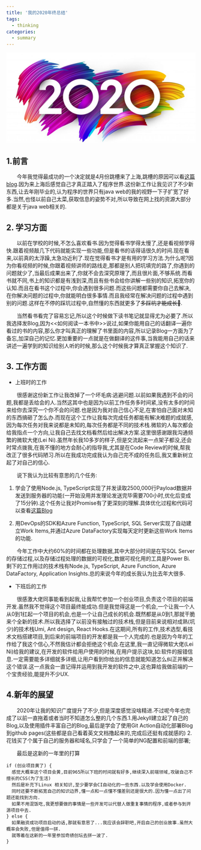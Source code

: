 ```yaml
---
title: '我的2020年终总结'
tags:
  - thinking
categories:
  - summary
---
```

![avatar](/assets/img/2021/01-01/2020.jpg)

## 1.前言

&emsp;&emsp;今年我觉得最成功的一个决定就是4月份跳槽来了上海,跳槽的原因可以看[这篇blog](/posts/my-2019-experience-and-thinking).因为来上海后感觉自己才真正踏入了程序世界.这份新工作让我见识了不少新东西,让去年刚毕业的,认为程序的世界只有java web的我的视野一下子扩宽了好多.当然,也怪以前自己太菜,获取信息的姿势不对,所以导致在网上找的资源大部分都是关于java web相关的.

## 2. 学习方面

&emsp;&emsp;以前在学校的时候,不怎么喜欢看书.因为觉得看书学得太慢了,还是看视频学得快.跟着视频敲几下代码就能实现一些功能,但是看书的话得话很久的时间.现在看来,以前真的太浮躁,太急功近利了.现在觉得看书才是有用的学习方法.为什么呢?因为你看视频的时候,你跟着视频讲师的路线走,那都是别人把坑填完的路了,你遇到的问题就少了,当最后成果出来了,你就不会去深究原理了,而且很片面,不够系统.而看书就不同,书上的知识都是有浅到深,而且有些书会给你讲解一些别的知识,拓宽你的认知.而且在看书这个过程中,你会遇到很多问题.而这些问题都需要你自己去解决,在你解决问题的过程中,你就能明白很多事情.而且我经常在解决问题的过程中遇到别的问题.这样在不停的踩坑过程中,自然懂的东西就更多了~~多踩坑才能成长🤣~~.


&emsp;&emsp;当然看书看完了容易忘记,所以这个时候做下读书笔记就显得尤为必要了.所以我选择发Blog,因为<<如何阅读一本书中>>说过,如果你能用自己的话翻译一遍你看过的书的内容,那么你才叫真正的理解了书里面的内容,所以记录Blog一方面为了备忘,加深自己的记忆.更加重要的一点就是在做翻译的这件事,当我能用自己的话来讲述一遍学到的知识给别人听的时候,那么这个时候我才算真正掌握这个知识了.

## 3. 工作方面

  - 上班时的工作

&emsp;&emsp;很感谢这份新工作让我改掉了一个坏毛病:逃避问题.以前如果我遇到不会的问题,我都是丢给会的人.当然这其中也是因为以前工作任务多时间紧,没有太多的时间来给你去深究一个你不会的问题.也是因为我对自己信心不足,在害怕自己面对未知的东西搞砸了怎么办.而现在这个工作让我每次完成任务都能有解决难题的成就感,因为每次任务对我来说都是未知的,每次任务都是不同的技术栈.微软的人每次都会给我指点一个方向,让我自己去找文档看然后给出解决方案.这里很感谢跟我沟通频繁的微软大佬(Lei Ni).虽然年长我10多岁的样子,但是交流起来一点架子都没,还会时常点拨我,在我不懂的地方会耐心的指导我,尤其是在Code Review的时候,帮我改正了很多代码陋习.所以在我成功完成我认为自己完不成的任务后,我又重新树立起了对自己的信心.

&emsp;&emsp;说下我认为比较有意思的几个任务:

1. 学会了使用Node.js, TypeScript实现了并发读取2500,000行Payload数据并发送到服务器的功能(一开始没用并发理论发送完毕需要700小时,优化后变成了15分钟).这个任务让我对Promise有了更深刻的理解.具体优化过程和代码可以查看[这篇Blog](/posts/first-time-node.js-concurrent)

2. 用DevOps的SDK和Azure Function, TypeScript, SQL Server实现了自动建立Work Items,并通过Azure DataFactory实现每天定时更新这些Work Items的功能.

&emsp;&emsp;今年工作中大约60%的时间都在处理数据,其中大部分时间是在写SQL Server的存储过程,以及存储过程处理的数据的可视化,数据可视化用的工具是Power Bi.剩下的工作用过的技术栈有Node.js, TypeScript, Azure Function, Azure DataFactory, Application Insights.总的来说今年的成长我认为比去年大很多.

  - 下班后的工作

&emsp;&emsp;很感激大佬同事能看到起我,让我帮忙参加一个创业项目,负责这个项目的前端开发.虽然我不觉得这个项目最终能成功.但是我觉得这是一个机会,一个让我一个人从0到1扛起一个项目的机会,也是一个让自己成长的机会.既然都是从0到1,那就干脆来个全新的技术.所以我选择了以前没有接触过的技术栈,但是目前来说相对成熟(坑少)的技术栈Umi, Ant design, React Hooks.在这期间,所有的工作,技术选型,看技术文档搭建项目,到后来的前端项目的开发都是我一个人完成的.也是因为今年的工作给了我这个信心,不然我估计都会拒绝这个机会.在这里,我一直记得微软大佬(Lei Ni)给我的建议,在开发的软件给用户使用的时候,在用户提示这块,如:软件的报错信息.一定需要能多详细就多详细,让用户看到你给出的信息就能知道怎么纠正并解决这个错误.这一点我会一直记得并运用到我开发的软件之中,这也算给我做前端的一个宝贵经验,能提升不少UX.

## 4.新年的展望

&emsp;&emsp;2020年让我的知识广度提升了不少,但是深度感觉没啥精进.不过呢今年也完成了以前一直拖着或者当时不知道怎么整的几个东西.1.用Jekyll建立起了自己的Blog,以及使用插件丰富自己的Blog,最后是学会了使用Git Action自动化部署Blog到github pages(这些都是自己看着英文文档撸起来的,完成后还挺有成就感的) 2.花钱买了个属于自己的服务器和域名,只学会了一个简单的NG配置和前端的部署;

&emsp;&emsp;最后是这新的一年里的打算

```
if (创业项目黄了) {
  感觉大概率这个项目会黄,目前965所以下班的时间就有好多,继续深入前端领域,攻破自己不擅长的CSS(为了生活)
  然后是补充下Linux 相关知识,至少要学会CI自动化的一些东西.以及学会使用Docker.
  同时还要不断拓宽自己的知识边界,懂一点和一点懂不懂差别还是很大的.因为懂一点出了问题还能找到方向.
  如果不用混饭吃,我更想要做的事情是一些开发可以代替人做重复事情的程序,或者参与到开源项目中去.
} else {
  如果融资成功项目启动的话,那就有意思了...我应该会辞职吧,开启自己的创业故事.虽然大概率会失败,但是值得一拼.
  就等着在这新的一年里参加奇绩创坛去拼一波了.
}
```